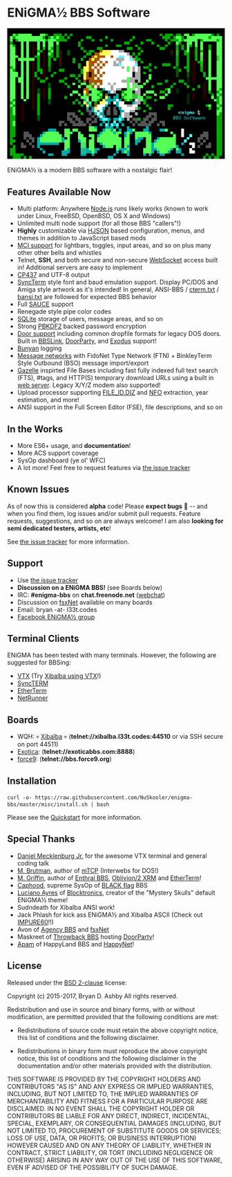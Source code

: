 # ENiGMA½ BBS Software

![alt text](docs/images/enigma-bbs.png "ENiGMA½ BBS")

ENiGMA½ is a modern BBS software with a nostalgic flair!


## Features Available Now
 * Multi platform: Anywhere [Node.js](https://nodejs.org/) runs likely works (known to work under Linux, FreeBSD, OpenBSD, OS X and Windows)
 * Unlimited multi node support (for all those BBS "callers"!)
 * **Highly** customizable via [HJSON](http://hjson.org/) based configuration, menus, and themes in addition to JavaScript based mods
 * [MCI support](docs/mci.md) for lightbars, toggles, input areas, and so on plus many other other bells and whistles
 * Telnet, **SSH**, and both secure and non-secure [WebSocket](https://en.wikipedia.org/wiki/WebSocket) access built in! Additional servers are easy to implement
 * [CP437](http://www.ascii-codes.com/) and UTF-8 output
 * [SyncTerm](http://syncterm.bbsdev.net/) style font and baud emulation support. Display PC/DOS and Amiga style artwork as it's intended! In general, ANSI-BBS / [cterm.txt](http://cvs.synchro.net/cgi-bin/viewcvs.cgi/*checkout*/src/conio/cterm.txt?content-type=text%2Fplain&revision=HEAD) / [bansi.txt](http://www.bbsdocumentary.com/library/PROGRAMS/GRAPHICS/ANSI/bansi.txt) are followed for expected BBS behavior
 * Full [SAUCE](http://www.acid.org/info/sauce/sauce.htm) support
 * Renegade style pipe color codes
 * [SQLite](http://sqlite.org/) storage of users, message areas, and so on
 * Strong [PBKDF2](https://en.wikipedia.org/wiki/PBKDF2) backed password encryption
 * [Door support](docs/doors.md) including common dropfile formats for legacy DOS doors. Built in [BBSLink](http://bbslink.net/), [DoorParty](http://forums.throwbackbbs.com/), and [Exodus](https://oddnetwork.org/exodus/) support!
 * [Bunyan](https://github.com/trentm/node-bunyan) logging
 * [Message networks](docs/msg_networks.md) with FidoNet Type Network (FTN) + BinkleyTerm Style Outbound (BSO) message import/export
 * [Gazelle](https://github.com/WhatCD/Gazelle) inspirted File Bases including fast fully indexed full text search (FTS), #tags, and HTTP(S) temporary download URLs using a built in [web server](docs/web_server.md). Legacy X/Y/Z modem also supported!
 * Upload processor supporting [FILE_ID.DIZ](https://en.wikipedia.org/wiki/FILE_ID.DIZ) and [NFO](https://en.wikipedia.org/wiki/.nfo) extraction, year estimation, and more!
 * ANSI support in the Full Screen Editor (FSE), file descriptions, and so on
 
## In the Works
* More ES6+ usage, and **documentation**!
* More ACS support coverage
* SysOp dashboard (ye ol' WFC)
* A lot more! Feel free to request features via [the issue tracker](https://github.com/NuSkooler/enigma-bbs/issues)

## Known Issues
As of now this is considered **alpha** code! Please **expect bugs** :bug: -- and when you find them, log issues and/or submit pull requests. Feature requests, suggestions, and so on are always welcome! I am also **looking for semi dedicated testers, artists, etc**!

See [the issue tracker](https://github.com/NuSkooler/enigma-bbs/issues) for more information.

## Support
* Use [the issue tracker](https://github.com/NuSkooler/enigma-bbs/issues)
* **Discussion on a ENiGMA BBS!** (see Boards below)
* IRC: **#enigma-bbs** on **chat.freenode.net** ([webchat](https://webchat.freenode.net/?channels=enigma-bbs))
* Discussion on [fsxNet](http://bbs.geek.nz/#fsxNet) available on many boards
* Email: bryan -at- l33t.codes
* [Facebook ENiGMA½ group](https://www.facebook.com/groups/enigmabbs/)

## Terminal Clients
ENiGMA has been tested with many terminals. However, the following are suggested for BBSing:
* [VTX](https://github.com/codewar65/VTX_ClientServer) (Try [Xibalba using VTX](https://l33t.codes/vtx/xibalba.html)!)
* [SyncTERM](http://syncterm.bbsdev.net/)
* [EtherTerm](https://github.com/M-griffin/EtherTerm)
* [NetRunner](http://mysticbbs.com/downloads.html)

## Boards
* WQH: :skull: [Xibalba](https://l33t.codes/xibalba-bbs) :skull: (**telnet://xibalba.l33t.codes:44510** or via SSH secure on port 44511)
* [Exotica](https://exoticabbs.com/): (**telnet://exoticabbs.com:8888**)
* [force9](http://bbs.force9.org/): (**telnet://bbs.force9.org**)


## Installation
```
curl -o- https://raw.githubusercontent.com/NuSkooler/enigma-bbs/master/misc/install.sh | bash
```

Please see the [Quickstart](docs/index.md) for more information.

## Special Thanks
* [Daniel Mecklenburg Jr.](https://github.com/codewar65) for the awesome VTX terminal and general coding talk
* [M. Brutman](http://www.brutman.com/), author of [mTCP](http://www.brutman.com/mTCP/mTCP.html) (Interwebs for DOS!)
* [M. Griffin](https://github.com/M-griffin), author of [Enthral BBS](https://github.com/M-griffin/Enthral), [Oblivion/2 XRM](https://github.com/M-griffin/Oblivion2-XRM) and [EtherTerm](https://github.com/M-griffin/EtherTerm)!
* [Caphood](http://www.reddit.com/user/Caphood), supreme SysOp of [BLACK ƒlag](http://www.bbsnexus.com/directory/listing/blackflag.html) BBS
* [Luciano Ayres](http://www.lucianoayres.com.br/) of [Blocktronics](http://blocktronics.org/), creator of the "Mystery Skulls" default ENiGMA½ theme!
* Sudndeath for Xibalba ANSI work!
* Jack Phlash for kick ass ENiGMA½ and Xibalba ASCII (Check out [IMPURE60](http://pc.textmod.es/pack/impure60/)!!)
* Avon of [Agency BBS](http://bbs.geek.nz/) and [fsxNet](http://bbs.geek.nz/#fsxNet)
* Maskreet of [Throwback BBS](http://www.throwbackbbs.com/) hosting [DoorParty](http://forums.throwbackbbs.com/)!
* [Apam](https://github.com/apamment) of HappyLand BBS and [HappyNet](http://andrew.homeunix.org/doku.php?id=happynet)!

## License
Released under the [BSD 2-clause](https://opensource.org/licenses/BSD-2-Clause) license:

Copyright (c) 2015-2017, Bryan D. Ashby
All rights reserved.

Redistribution and use in source and binary forms, with or without
modification, are permitted provided that the following conditions are met:

* Redistributions of source code must retain the above copyright notice, this
  list of conditions and the following disclaimer.

* Redistributions in binary form must reproduce the above copyright notice,
  this list of conditions and the following disclaimer in the documentation
  and/or other materials provided with the distribution.

THIS SOFTWARE IS PROVIDED BY THE COPYRIGHT HOLDERS AND CONTRIBUTORS "AS IS"
AND ANY EXPRESS OR IMPLIED WARRANTIES, INCLUDING, BUT NOT LIMITED TO, THE
IMPLIED WARRANTIES OF MERCHANTABILITY AND FITNESS FOR A PARTICULAR PURPOSE ARE
DISCLAIMED. IN NO EVENT SHALL THE COPYRIGHT HOLDER OR CONTRIBUTORS BE LIABLE
FOR ANY DIRECT, INDIRECT, INCIDENTAL, SPECIAL, EXEMPLARY, OR CONSEQUENTIAL
DAMAGES (INCLUDING, BUT NOT LIMITED TO, PROCUREMENT OF SUBSTITUTE GOODS OR
SERVICES; LOSS OF USE, DATA, OR PROFITS; OR BUSINESS INTERRUPTION) HOWEVER
CAUSED AND ON ANY THEORY OF LIABILITY, WHETHER IN CONTRACT, STRICT LIABILITY,
OR TORT (INCLUDING NEGLIGENCE OR OTHERWISE) ARISING IN ANY WAY OUT OF THE USE
OF THIS SOFTWARE, EVEN IF ADVISED OF THE POSSIBILITY OF SUCH DAMAGE.
